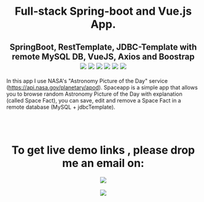 <h1 align='center'>Full-stack Spring-boot and Vue.js App.</h1>
<h2 align='center'>SpringBoot, RestTemplate, JDBC-Template with remote MySQL DB, VueJS, Axios and Boostrap<br>
<img src="https://img.shields.io/badge/Java-ED8B00?style=plastic&logo=java&logoColor=white">
<img src="https://img.shields.io/badge/SpringBoot-6DB33F?style=plastic&logo=spring&logoColor=white">
<img src="https://img.shields.io/badge/Vue.js-35495E?style=plastic&logo=vue.js&logoColor=4FC08D">
<img src="https://img.shields.io/badge/Bootstrap-563D7C?style=plastic&logo=bootstrap&logoColor=white">
<img src="https://img.shields.io/badge/JavaScript-F7DF1E?style=plastic&logo=javascript&logoColor=black">
<img src="https://badges.pufler.dev/visits/JaneckN/spaceapp">
</h2>



In this app I use NASA's "Astronomy Picture of the Day" service (https://api.nasa.gov/planetary/apod).
Spaceapp is a simple app that allows you to browse random Astronomy Picture of the Day with explanation (called Space Fact),
you can save, edit and remove a Space Fact in a remote database (MySQL + jdbcTemplate).


<br/>
<br/>

<h1 align="center"> To get live demo links , please drop me an email on:</h1> 
<p align="center"> <a href="mailto:janeck@protonmail.com">
<img src="https://img.shields.io/badge/ProtonMail-8B89CC?style=for-the-badge&logo=protonmail&logoColor=white"/></a>
<br/>
<br/>
<img src="https://i.postimg.cc/d1QvZLDZ/space.png">
<br/>
</p>




